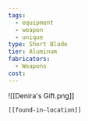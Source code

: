 ```yaml
---
tags:
  - equipment
  - weapon
  - unique
type: Short Blade
tier: Aluminum
fabricators:
  - Weapons
cost:
---
```

![[Denira's Gift.png]]
```meta-bind-embed
[[found-in-location]]
```